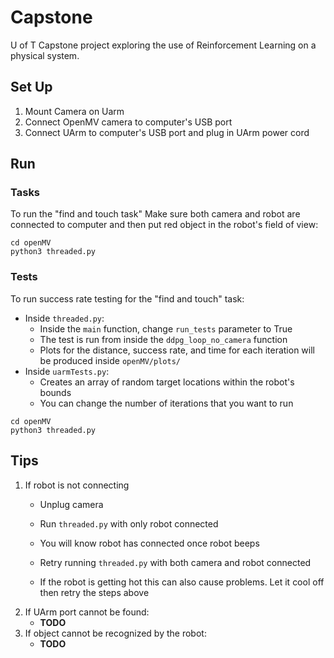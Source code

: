 # Capstone

U of T Capstone project exploring the use of Reinforcement Learning on a physical system.

## Set Up

1. Mount Camera on Uarm 
2. Connect OpenMV camera to computer's USB port
3. Connect UArm to computer's USB port and plug in UArm power cord

## Run

### Tasks
To run the "find and touch task"
Make sure both camera and robot are connected to computer and then put red object in the robot's field of view:

```
cd openMV
python3 threaded.py
```

### Tests
To run success rate testing for the "find and touch" task:

* Inside `threaded.py`:
   * Inside the `main` function, change `run_tests` parameter to True
   * The test is run from inside the `ddpg_loop_no_camera` function
   * Plots for the distance, success rate, and time for each iteration will be produced inside `openMV/plots/`
* Inside `uarmTests.py`:
   * Creates an array of random target locations within the robot's bounds  
   * You can change the number of iterations that you want to run

```
cd openMV
python3 threaded.py
```

## Tips

1. If robot is not connecting
    * Unplug camera
    * Run ``threaded.py`` with only robot connected
    * You will know robot has connected once robot beeps
    * Retry running ``threaded.py`` with both camera and robot connected

    * If the robot is getting hot this can also cause problems.  Let it cool off then retry the steps above
2. If UArm port cannot be found:
   * **TODO**
4. If object cannot be recognized by the robot:
   * **TODO**
